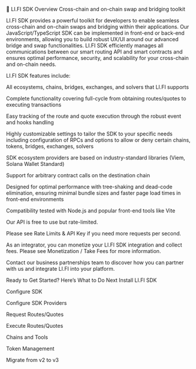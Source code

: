 🚀
LI.FI SDK Overview
Cross-chain and on-chain swap and bridging toolkit

LI.FI SDK provides a powerful toolkit for developers to enable seamless cross-chain and on-chain swaps and bridging within their applications. Our JavaScript/TypeScript SDK can be implemented in front-end or back-end environments, allowing you to build robust UX/UI around our advanced bridge and swap functionalities. LI.FI SDK efficiently manages all communications between our smart routing API and smart contracts and ensures optimal performance, security, and scalability for your cross-chain and on-chain needs.

LI.FI SDK features include:

All ecosystems, chains, bridges, exchanges, and solvers that LI.FI supports

Complete functionality covering full-cycle from obtaining routes/quotes to executing transactions

Easy tracking of the route and quote execution through the robust event and hooks handling

Highly customizable settings to tailor the SDK to your specific needs including configuration of RPCs and options to allow or deny certain chains, tokens, bridges, exchanges, solvers

SDK ecosystem providers are based on industry-standard libraries (Viem, Solana Wallet Standard)

Support for arbitrary contract calls on the destination chain

Designed for optimal performance with tree-shaking and dead-code elimination, ensuring minimal bundle sizes and faster page load times in front-end environments

Compatibility tested with Node.js and popular front-end tools like Vite

Our API is free to use but rate-limited. 

Please see Rate Limits & API Key if you need more requests per second.

As an integrator, you can monetize your LI.FI SDK integration and collect fees. Please see Monetization / Take Fees for more information.

Contact our business partnerships team to discover how you can partner with us and integrate LI.FI into your platform.

Ready to Get Started? Here’s What to Do Next
Install LI.FI SDK

Configure SDK

Configure SDK Providers

Request Routes/Quotes

Execute Routes/Quotes

Chains and Tools

Token Management

Migrate from v2 to v3